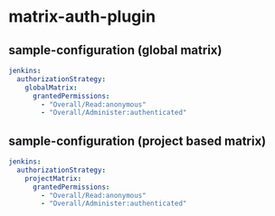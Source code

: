 # matrix-auth-plugin

## sample-configuration (global matrix)

```yaml
jenkins:
  authorizationStrategy:
    globalMatrix:
      grantedPermissions:
        - "Overall/Read:anonymous"
        - "Overall/Administer:authenticated"
```

## sample-configuration (project based matrix)


```yaml
jenkins:
  authorizationStrategy:
    projectMatrix:
      grantedPermissions:
        - "Overall/Read:anonymous"
        - "Overall/Administer:authenticated"
```
